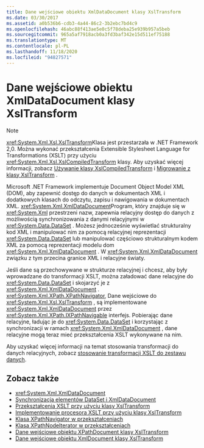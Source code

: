 ```yaml
---
title: Dane wejściowe obiektu XmlDataDocument klasy XslTransform
ms.date: 03/30/2017
ms.assetid: a0b536b6-cdb3-4a44-86c2-3b2ebc7bd4c9
ms.openlocfilehash: 46abc88f413ae5e0c5f78deba25e939b957a5beb
ms.sourcegitcommit: 965a5af7918acb0a3fd3baf342e15d511ef75188
ms.translationtype: MT
ms.contentlocale: pl-PL
ms.lasthandoff: 11/18/2020
ms.locfileid: "94827571"
---
```

# <a name="xmldatadocument-input-to-xsltransform"></a>Dane wejściowe obiektu XmlDataDocument klasy XslTransform
> [!NOTE]
> <xref:System.Xml.Xsl.XslTransform>Klasa jest przestarzała w .NET Framework 2,0. Można wykonać przekształcenia Extensible Stylesheet Language for Transformations (XSLT) przy użyciu <xref:System.Xml.Xsl.XslCompiledTransform> klasy. Aby uzyskać więcej informacji, zobacz [Używanie klasy XslCompiledTransform](using-the-xslcompiledtransform-class.md) i [Migrowanie z klasy XslTransform](migrating-from-the-xsltransform-class.md) .  
  
 Microsoft .NET Framework implementuje Document Object Model XML (DOM), aby zapewnić dostęp do danych w dokumentach XML i dodatkowych klasach do odczytu, zapisu i nawigowania w dokumentach XML. <xref:System.Xml.XmlDataDocument>Program, który znajduje się w <xref:System.Xml> przestrzeni nazw, zapewnia relacyjny dostęp do danych z możliwością synchronizowania z danymi relacyjnymi w <xref:System.Data.DataSet> . Możesz jednocześnie wyświetlać strukturalny kod XML i manipulować nim za pomocą relacyjnej reprezentacji <xref:System.Data.DataSet> lub manipulować częściowo strukturalnym kodem XML za pomocą reprezentacji modelu dom <xref:System.Xml.XmlDataDocument> . W <xref:System.Xml.XmlDataDocument> związku z tym przecina granice XML i relacyjne światy.  
  
 Jeśli dane są przechowywane w strukturze relacyjnej i chcesz, aby były wprowadzane do transformacji XSLT, można załadować dane relacyjne do <xref:System.Data.DataSet> i skojarzyć je z <xref:System.Xml.XmlDataDocument> . <xref:System.Xml.XPath.XPathNavigator>, Dane wejściowe do <xref:System.Xml.Xsl.XslTransform> , są implementowane <xref:System.Xml.XmlDataDocument> przez <xref:System.Xml.XPath.IXPathNavigable> interfejs. Pobierając dane relacyjne, ładując je do <xref:System.Data.DataSet> i korzystając z synchronizacji w ramach <xref:System.Xml.XmlDataDocument> , dane relacyjne mogą teraz mieć przekształcenia XSLT wykonywane na nim.  
  
 Aby uzyskać więcej informacji na temat stosowania transformacji do danych relacyjnych, zobacz [stosowanie transformacji XSLT do zestawu danych](../../../framework/data/adonet/dataset-datatable-dataview/applying-an-xslt-transform-to-a-dataset.md).  
  
## <a name="see-also"></a>Zobacz także

- <xref:System.Xml.XmlDataDocument>
- [Synchronizacja elementów DataSet i XmlDataDocument](../../../framework/data/adonet/dataset-datatable-dataview/dataset-and-xmldatadocument-synchronization.md)
- [Przekształcenia XSLT przy użyciu klasy XslTransform](xslt-transformations-with-the-xsltransform-class.md)
- [Implementowanie procesora XSLT przy użyciu klasy XslTransform](xsltransform-class-implements-the-xslt-processor.md)
- [Klasa XPathNavigator w przekształceniach](xpathnavigator-in-transformations.md)
- [Klasa XPathNodeIterator w przekształceniach](xpathnodeiterator-in-transformations.md)
- [Dane wejściowe obiektu XPathDocument klasy XslTransform](xpathdocument-input-to-xsltransform.md)
- [Dane wejściowe obiektu XmlDocument klasy XslTransform](xmldocument-input-to-xsltransform.md)
